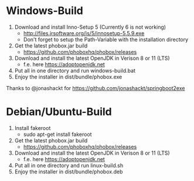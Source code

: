 # Windows-Build
 1. Download and install Inno-Setup 5 (Currently 6 is not working)
    * http://files.jrsoftware.org/is/5/innosetup-5.5.9.exe
    * Don't forget to setup the Path-Variable with the installation directory
 2. Get the latest phobox.jar build
    * https://github.com/phoboxhq/phobox/releases
 4. Download and install the latest OpenJDK in Verison 8 or 11 (LTS)
    * f.e. here https://adoptopenjdk.net
 5. Put all in one directory and run windows-build.bat
 6. Enjoy the installer in dist/bundle/phobox.exe

Thanks to @jonashackt for https://github.com/jonashackt/springboot2exe

# Debian/Ubuntu-Build
 1. Install fakeroot
    * sudo apt-get install fakeroot
 2. Get the latest phobox.jar build
    * https://github.com/phoboxhq/phobox/releases
 4. Download and install the latest OpenJDK in Verison 8 or 11 (LTS)
    * f.e. here https://adoptopenjdk.net
 5. Put all in one directory and run linux-build.sh
 6. Enjoy the installer in dist/bundle/phobox.deb
